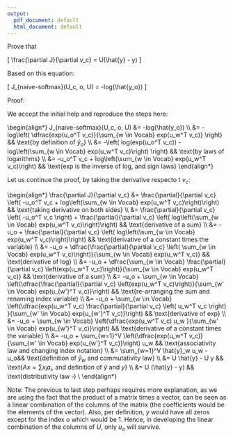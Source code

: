 ```yaml
---
output:
  pdf_document: default
  html_document: default
---
```

Prove that

\[
\frac{\partial J}{\partial v_c} = U(\hat{y} - y)
\]

Based on this equation:

\[
J_{naive-softmax}(U_c, o, U) = -log(\hat{y_o})
\]

Proof:

We accept the initial help and reproduce the steps here: 


\begin{align*}
J_{naive-softmax}(U_c, o, U) &= -log(\hat{y_o}) \\\\
&= -log\left( \dfrac{exp(u_o^T v_c)}{\sum_{w \in Vocab} exp(u_w^T v_c)} \right) && \text{by definition of $\hat{y}_o$} \\\\
&= -\left( log(exp(u_o^T v_c)) - log\left(\sum_{w \in Vocab} exp(u_w^T v_c)\right) \right) && \text{by laws of logarithms} \\\\
&= -u_o^T v_c + log\left(\sum_{w \in Vocab} exp(u_w^T v_c)\right) && \text{exp  is the inverse of log, and sign laws}
\end{align*}


Let us continue the proof, by taking the derivative respecto t $v_c$: 


\begin{align*}
\frac{\partial J}{\partial v_c} &= \frac{\partial}{\partial v_c} \left( -u_o^T v_c + log\left(\sum_{w \in Vocab} exp(u_w^T v_c)\right)\right) && \text{taking derivative on both sides} \\\\
&= \frac{\partial}{\partial v_c} \left( -u_o^T v_c \right) +  \frac{\partial}{\partial v_c} \left( log\left(\sum_{w \in Vocab} exp(u_w^T v_c)\right)\right) && \text{derivative of a sum} \\\\
&= -u_o +  \frac{\partial}{\partial v_c} \left( log\left(\sum_{w \in Vocab} exp(u_w^T v_c)\right)\right) && \text{derivative of a constant times the variable} \\\\
&= -u_o +  \dfrac{\frac{\partial}{\partial v_c} \left( \sum_{w \in Vocab} exp(u_w^T v_c)\right)}{\sum_{w \in Vocab} exp(u_w^T v_c)} && \text{derivative of log} \\\\
&= -u_o +  \dfrac{\sum_{w \in Vocab} \frac{\partial}{\partial v_c} \left(exp(u_w^T v_c)\right)}{\sum_{w \in Vocab} exp(u_w^T v_c)} && \text{derivative of a sum} \\\\
&= -u_o +  \sum_{w \in Vocab} \left(\dfrac{\frac{\partial}{\partial v_c} \left(exp(u_w^T v_c)\right)}{\sum_{w' \in Vocab} exp(u_{w'}^T v_c)}\right) && \text{re-arranging the sum and renaming index variable} \\\\
&= -u_o +  \sum_{w \in Vocab} \left(\dfrac{exp(u_w^T v_c) \frac{\partial}{\partial v_c} \left( u_w^T v_c \right) }{\sum_{w' \in Vocab} exp(u_{w'}^T v_c)}\right) && \text{derivative of exp} \\\\
&= -u_o +  \sum_{w \in Vocab} \left(\dfrac{exp(u_w^T v_c) u_w }{\sum_{w' \in Vocab} exp(u_{w'}^T v_c)}\right) && \text{derivative of a constant times the variable} \\\\
&= -u_o +  \sum_{w=1}^V \left(\dfrac{exp(u_w^T v_c)}{\sum_{w' \in Vocab} exp(u_{w'}^T v_c)}\right) u_w && \text{associativity law and changing index notation} \\\\
&= \sum_{w=1}^V \hat{y}_w u_w - u_o&& \text{definition of $\hat{y}_w$ and commutativity law} \\\\
&= U \hat{y} - U y && \text{$Ax = \sum x_i a_i$, and definition of $\hat{y}$ and $y$} \\\\
&= U (\hat{y} - y) && \text{distributivity law $\square$} \\
\end{align*}

Note: The previous to last step perhaps requires more explanation, as we are using the fact that the product of a matrix times a vector, can be seen as a linear combination of the columns of the matrix (the coefficients would be the elements of the vector). Also, per definition, $y$ would have all zeros except for the index $o$ which would be $1$. Hence, in developing the linear combination of the columns of $U$, only $u_o$ will survive. 